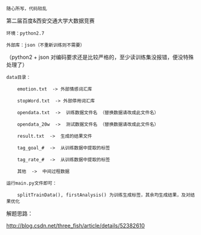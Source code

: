 	随心所写，代码较乱

第二届百度&amp;西安交通大学大数据竞赛

	环境：python2.7

	外部库：json（不重新训练则不需要）
	
（python2 + json 对编码要求还是比较严格的，至少读训练集没报错，便没特殊处理了）

	data目录：
	
		emotion.txt  -> 外部情感词汇库
		
		stopWord.txt  -> 外部停用词汇库
		
		opendata.txt  ->  训练数据文件名 （替换数据请改成此文件名）
		
		opendata_20w  ->  测试数据文件名 （替换数据请改成此文件名）
		
		result.txt  ->  生成的结果文件
		
		tag_goal_#  ->  从训练数据中提取的标签
		
		tag_rate_#  ->  从训练数据中提取的标签
		
		其他  ->  中间过程数据
		
	运行main.py文件即可：
	
		splitTrainData(), firstAnalysis() 为训练生成标签，其余均生成结果，及对结果优化
		

解题思路：

http://blog.csdn.net/three_fish/article/details/52382610
